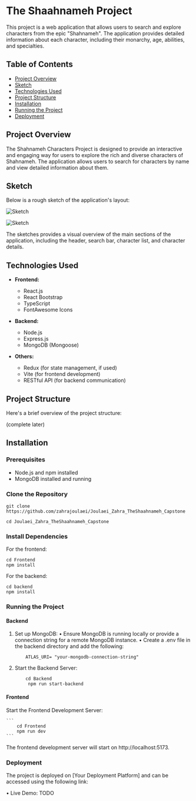# The Shaahnameh Project

This project is a web application that allows users to search and explore characters from the epic "Shahnameh". The application provides detailed information about each character, including their monarchy, age, abilities, and specialties.

## Table of Contents

- [Project Overview](#project-overview)
- [Sketch](#sketch)
- [Technologies Used](#technologies-used)
- [Project Structure](#project-structure)
- [Installation](#installation)
- [Running the Project](#running-the-project)
- [Deployment](#deployment)


## Project Overview

The Shahnameh Characters Project is designed to provide an interactive and engaging way for users to explore the rich and diverse characters of Shahnameh. The application allows users to search for characters by name and view detailed information about them.

## Sketch

Below is a rough sketch of the application's layout:

![Sketch]("Frontend/src/assets/images/wireframe1.jpg")  

![Sketch]("Frontend/src/assets/images/wireframe2.jpg")  



The sketches provides a visual overview of the main sections of the application, including the header, search bar, character list, and character details.

## Technologies Used

- **Frontend:**
  - React.js
  - React Bootstrap
  - TypeScript
  - FontAwesome Icons

- **Backend:**
  - Node.js
  - Express.js
  - MongoDB (Mongoose)

- **Others:**
  - Redux (for state management, if used)
  - Vite (for frontend development)
  - RESTful API (for backend communication)

## Project Structure

Here's a brief overview of the project structure:


(complete later)


## Installation

### Prerequisites

- Node.js and npm installed
- MongoDB installed and running

### Clone the Repository

```
git clone https://github.com/zahrajoulaei/Joulaei_Zahra_TheShaahnameh_Capstone

cd Joulaei_Zahra_TheShaahnameh_Capstone
```


### Install Dependencies
For the frontend:
```
cd Frontend
npm install
```

For the backend:
```
cd backend
npm install
```

### Running the Project



#### Backend

1.	Set up MongoDB:
•	Ensure MongoDB is running locally or provide a connection string for a remote MongoDB instance.
•	Create a .env file in the backend directory and add the following:

    ```
        ATLAS_URI= "your-mongodb-connection-string"
    ```

2.	Start the Backend Server:

    ```
        cd Backend
         npm run start-backend
    ```

#### Frontend 

 Start the Frontend Development Server:

    ```
        cd Frontend
        npm run dev
    ```

The frontend development server will start on http://localhost:5173.


### Deployment

The project is deployed on [Your Deployment Platform] and can be accessed using the following link:

  •	Live Demo: TODO

